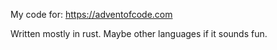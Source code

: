 My code for:
https://adventofcode.com

Written mostly in rust. Maybe other languages if it sounds fun.

